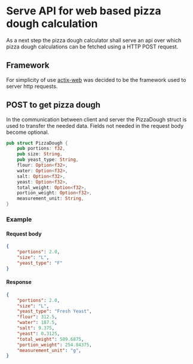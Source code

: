 # Serve API for web based pizza dough calculation

As a next step the pizza dough calculator shall serve an api over which pizza dough calculations can be fetched using a HTTP POST request.

## Framework
For simplicity of use [actix-web](https://actix.rs/docs/getting-started) was decided to be the framework used to server http requests. 

## POST to get pizza dough
In the communication between client and server the PizzaDough struct is used to transfer the needed data. Fields not needed in the request body become optional.

```rust
pub struct PizzaDough {
    pub portions: f32,
    pub size: String,
    pub yeast_type: String,
    flour: Option<f32>,
    water: Option<f32>,
    salt: Option<f32>,
    yeast: Option<f32>,
    total_weight: Option<f32>,
    portion_weight: Option<f32>,
    measurement_unit: String,
}
```
### Example

#### Request body

```json
{
    "portions": 2.0,
    "size": "L",
    "yeast_type": "F"
}
```

#### Response
```json
{
    "portions": 2.0,   
    "size": "L",
    "yeast_type": "Fresh Yeast",
    "flour": 312.5,      
    "water": 187.5,      
    "salt": 9.375,       
    "yeast": 0.3125,
    "total_weight": 509.6875,
    "portion_weight": 254.84375,      
    "measurement_unit": "g",
}
```